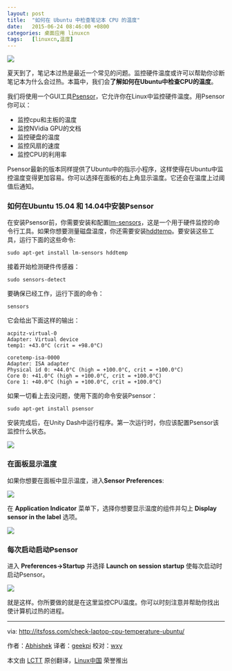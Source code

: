 ```yaml
---
layout: post
title:	"如何在 Ubuntu 中检查笔记本 CPU 的温度"
date:	2015-06-24 08:46:00 +0800 
categories:	桌面应用 linuxcn 
tags:	[linuxcn,温度]
---
```



![](/Asserts/Images//attachment/album/201506/23/234719y9wqlm8ww27wo55h.png)


夏天到了，笔记本过热是最近一个常见的问题。监控硬件温度或许可以帮助你诊断笔记本为什么会过热。本篇中，我们会**了解如何在Ubuntu中检查CPU的温度**。


我们将使用一个GUI工具[Psensor](http://wpitchoune.net/blog/psensor/)，它允许你在Linux中监控硬件温度。用Psensor你可以：


* 监控cpu和主板的温度
* 监控NVidia GPU的文档
* 监控硬盘的温度
* 监控风扇的速度
* 监控CPU的利用率


Psensor最新的版本同样提供了Ubuntu中的指示小程序，这样使得在Ubuntu中监控温度变得更加容易。你可以选择在面板的右上角显示温度。它还会在温度上过阈值后通知。


### 如何在Ubuntu 15.04 和 14.04中安装Psensor


在安装Psensor前，你需要安装和配置[lm-sensors](http://www.lm-sensors.org/)，这是一个用于硬件监控的命令行工具。如果你想要测量磁盘温度，你还需要安装[hddtemp](https://wiki.archlinux.org/index.php/Hddtemp)。要安装这些工具，运行下面的这些命令:



```
sudo apt-get install lm-sensors hddtemp

```

接着开始检测硬件传感器：



```
sudo sensors-detect

```

要确保已经工作，运行下面的命令：



```
sensors

```

它会给出下面这样的输出：



```
acpitz-virtual-0
Adapter: Virtual device
temp1: +43.0°C (crit = +98.0°C)

coretemp-isa-0000
Adapter: ISA adapter
Physical id 0: +44.0°C (high = +100.0°C, crit = +100.0°C)
Core 0: +41.0°C (high = +100.0°C, crit = +100.0°C)
Core 1: +40.0°C (high = +100.0°C, crit = +100.0°C)

```

如果一切看上去没问题，使用下面的命令安装Psensor：



```
sudo apt-get install psensor

```

安装完成后，在Unity Dash中运行程序。第一次运行时，你应该配置Psensor该监控什么状态。


![](/Asserts/Images//attachment/album/201506/23/234720sgi4oj6z7jyjt7gy.jpg)


### 在面板显示温度


如果你想要在面板中显示温度，进入**Sensor Preferences**:


![](/Asserts/Images//attachment/album/201506/23/234721raf5xjtuasuukhqu.jpg)


在 **Application Indicator** 菜单下，选择你想要显示温度的组件并勾上 **Display sensor in the label** 选项。


![](/Asserts/Images//attachment/album/201506/23/234723wccmmbomehr91btb.jpg)


### 每次启动启动Psensor


进入 **Preferences->Startup** 并选择 **Launch on session startup** 使每次启动时启动Psensor。


![](/Asserts/Images//attachment/album/201506/23/234723skznw6slnkrs4u84.jpg)


就是这样。你所要做的就是在这里监控CPU温度。你可以时刻注意并帮助你找出使计算机过热的进程。




---


via: <http://itsfoss.com/check-laptop-cpu-temperature-ubuntu/>


作者：[Abhishek](http://itsfoss.com/author/abhishek/) 译者：[geekpi](https://github.com/geekpi) 校对：[wxy](https://github.com/wxy)


本文由 [LCTT](https://github.com/LCTT/TranslateProject) 原创翻译，[Linux中国](https://linux.cn/) 荣誉推出
